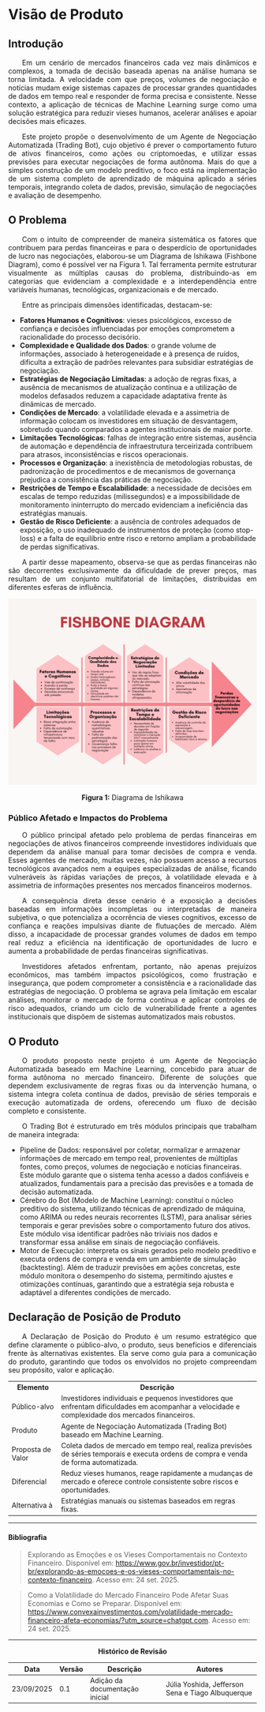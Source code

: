 # Visão de Produto

## Introdução

<p style="text-align: justify; text-indent: 2em;">Em um cenário de mercados financeiros cada vez mais dinâmicos e complexos, a tomada de decisão baseada apenas na análise humana se torna limitada. A velocidade com que preços, volumes de negociação e notícias mudam exige sistemas capazes de processar grandes quantidades de dados em tempo real e responder de forma precisa e consistente. Nesse contexto, a aplicação de técnicas de Machine Learning surge como uma solução estratégica para reduzir vieses humanos, acelerar análises e apoiar decisões mais eficazes.</p>

<p style="text-align: justify; text-indent: 2em;">Este projeto propõe o desenvolvimento de um Agente de Negociação Automatizada (Trading Bot), cujo objetivo é prever o comportamento futuro de ativos financeiros, como ações ou criptomoedas, e utilizar essas previsões para executar negociações de forma autônoma. Mais do que a simples construção de um modelo preditivo, o foco está na implementação de um sistema completo de aprendizado de máquina aplicado a séries temporais, integrando coleta de dados, previsão, simulação de negociações e avaliação de desempenho.</p>

## O Problema

<p style="text-align: justify; text-indent: 2em;">Com o intuito de compreender de maneira sistemática os fatores que contribuem para perdas financeiras e para o desperdício de oportunidades de lucro nas negociações, elaborou-se um Diagrama de Ishikawa (Fishbone Diagram), como é possível ver na Figura 1. Tal ferramenta permite estruturar visualmente as múltiplas causas do problema, distribuindo-as em categorias que evidenciam a complexidade e a interdependência entre variáveis humanas, tecnológicas, organizacionais e de mercado.</p>

<p style="text-align: justify; text-indent: 2em;">Entre as principais dimensões identificadas, destacam-se:</p>

* **Fatores Humanos e Cognitivos**: vieses psicológicos, excesso de confiança e decisões influenciadas por emoções comprometem a racionalidade do processo decisório.
* **Complexidade e Qualidade dos Dados**: o grande volume de informações, associado à heterogeneidade e à presença de ruídos, dificulta a extração de padrões relevantes para subsidiar estratégias de negociação.
* **Estratégias de Negociação Limitadas**: a adoção de regras fixas, a ausência de mecanismos de atualização contínua e a utilização de modelos defasados reduzem a capacidade adaptativa frente às dinâmicas de mercado.
* **Condições de Mercado**: a volatilidade elevada e a assimetria de informação colocam os investidores em situação de desvantagem, sobretudo quando comparados a agentes institucionais de maior porte.
* **Limitações Tecnológicas**: falhas de integração entre sistemas, ausência de automação e dependência de infraestrutura terceirizada contribuem para atrasos, inconsistências e riscos operacionais.
* **Processos e Organização**: a inexistência de metodologias robustas, de padronização de procedimentos e de mecanismos de governança prejudica a consistência das práticas de negociação.
* **Restrições de Tempo e Escalabilidade**: a necessidade de decisões em escalas de tempo reduzidas (milissegundos) e a impossibilidade de monitoramento ininterrupto do mercado evidenciam a ineficiência das estratégias manuais.
* **Gestão de Risco Deficiente**: a ausência de controles adequados de exposição, o uso inadequado de instrumentos de proteção (como stop-loss) e a falta de equilíbrio entre risco e retorno ampliam a probabilidade de perdas significativas.

<p style="text-align: justify; text-indent: 2em;">A partir desse mapeamento, observa-se que as perdas financeiras não são decorrentes exclusivamente da dificuldade de prever preços, mas resultam de um conjunto multifatorial de limitações, distribuídas em diferentes esferas de influência.</p>

<div align="center">
    <img src="https://raw.githubusercontent.com/unb-Sistemas-de-Machine-learning/grupo06-trading-bot/refs/heads/gh-pages/docs/images/fishbone.png" alt="Diagrama de Ishikawa">
    <p style="text-align: center"><b>Figura 1:</b> Diagrama de Ishikawa</p>
</div>


### Público Afetado e Impactos do Problema

<p style="text-align: justify; text-indent: 2em;">O público principal afetado pelo problema de perdas financeiras em negociações de ativos financeiros compreende investidores individuais que dependem da análise manual para tomar decisões de compra e venda. Esses agentes de mercado, muitas vezes, não possuem acesso a recursos tecnológicos avançados nem a equipes especializadas de análise, ficando vulneráveis às rápidas variações de preços, à volatilidade elevada e à assimetria de informações presentes nos mercados financeiros modernos.</p> 
<p style="text-align: justify; text-indent: 2em;">A consequência direta desse cenário é a exposição a decisões baseadas em informações incompletas ou interpretadas de maneira subjetiva, o que potencializa a ocorrência de vieses cognitivos, excesso de confiança e reações impulsivas diante de flutuações de mercado. Além disso, a incapacidade de processar grandes volumes de dados em tempo real reduz a eficiência na identificação de oportunidades de lucro e aumenta a probabilidade de perdas financeiras significativas.</p> 
<p style="text-align: justify; text-indent: 2em;">Investidores afetados enfrentam, portanto, não apenas prejuízos econômicos, mas também impactos psicológicos, como frustração e insegurança, que podem comprometer a consistência e a racionalidade das estratégias de negociação. O problema se agrava pela limitação em escalar análises, monitorar o mercado de forma contínua e aplicar controles de risco adequados, criando um ciclo de vulnerabilidade frente a agentes institucionais que dispõem de sistemas automatizados mais robustos.</p>

## O Produto

<p style="text-align: justify; text-indent: 2em;">O produto proposto neste projeto é um Agente de Negociação Automatizada baseado em Machine Learning, concebido para atuar de forma autônoma no mercado financeiro. Diferente de soluções que dependem exclusivamente de regras fixas ou da intervenção humana, o sistema integra coleta contínua de dados, previsão de séries temporais e execução automatizada de ordens, oferecendo um fluxo de decisão completo e consistente.</p> 
<p style="text-align: justify; text-indent: 2em;">O Trading Bot é estruturado em três módulos principais que trabalham de maneira integrada:</p>

* Pipeline de Dados: responsável por coletar, normalizar e armazenar informações de mercado em tempo real, provenientes de múltiplas fontes, como preços, volumes de negociação e notícias financeiras. Este módulo garante que o sistema tenha acesso a dados confiáveis e atualizados, fundamentais para a precisão das previsões e a tomada de decisão automatizada.
* Cérebro do Bot (Modelo de Machine Learning): constitui o núcleo preditivo do sistema, utilizando técnicas de aprendizado de máquina, como ARIMA ou redes neurais recorrentes (LSTM), para analisar séries temporais e gerar previsões sobre o comportamento futuro dos ativos. Este módulo visa identificar padrões não triviais nos dados e transformar essa análise em sinais de negociação confiáveis.
* Motor de Execução: interpreta os sinais gerados pelo modelo preditivo e executa ordens de compra e venda em um ambiente de simulação (backtesting). Além de traduzir previsões em ações concretas, este módulo monitora o desempenho do sistema, permitindo ajustes e otimizações contínuas, garantindo que a estratégia seja robusta e adaptável a diferentes condições de mercado.


## Declaração de Posição de Produto

<p style="text-align: justify; text-indent: 2em;">A Declaração de Posição do Produto é um resumo estratégico que define claramente o público-alvo, o produto, seus benefícios e diferenciais frente às alternativas existentes. Ela serve como guia para a comunicação do produto, garantindo que todos os envolvidos no projeto compreendam seu propósito, valor e aplicação.</p>

<html>
    <div align="center">
        <table>
            <tr>
                <th>Elemento</th>
                <th>Descrição</th>
            </tr>
            <tr>
                <td>Público-alvo</td>
                <td>Investidores individuais e pequenos investidores que enfrentam dificuldades em acompanhar a velocidade e complexidade dos mercados financeiros.</td>
            </tr>
            <tr>
                <td>Produto</td>
                <td>Agente de Negociação Automatizada (Trading Bot) baseado em Machine Learning.</td>
            </tr>
            <tr>
                <td>Proposta de Valor</td>
                <td>Coleta dados de mercado em tempo real, realiza previsões de séries temporais e executa ordens de compra e venda de forma automatizada.</td>
            </tr>
            <tr>
                <td>Diferencial</td>
                <td>Reduz vieses humanos, reage rapidamente a mudanças de mercado e oferece controle consistente sobre riscos e oportunidades.</td>
            </tr>
            <tr>
                <td>Alternativa à</td>
                <td>Estratégias manuais ou sistemas baseados em regras fixas.</td>
            </tr>
        </table>
    </div>
</html>


----

#### Bibliografia

> Explorando as Emoções e os Vieses Comportamentais no Contexto Financeiro. Disponível em: <https://www.gov.br/investidor/pt-br/explorando-as-emocoes-e-os-vieses-comportamentais-no-contexto-financeiro>. Acesso em: 24 set. 2025. 

> Como a Volatilidade do Mercado Financeiro Pode Afetar Suas Economias e Como se Preparar. Disponível em: <https://www.convexainvestimentos.com/volatilidade-mercado-financeiro-afeta-economias/?utm_source=chatgpt.com>. Acesso em: 24 set. 2025. 

----

<div align="center">

<p style="text-align: center"><b>Histórico de Revisão</b></p>

|Data|Versão|Descrição|Autores|
|-|-|-|-|
|23/09/2025|0.1|Adição da documentação inicial|Júlia Yoshida, Jefferson Sena e Tiago Albuquerque|

</div>